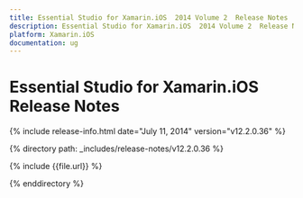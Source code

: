 ```yaml
---
title: Essential Studio for Xamarin.iOS  2014 Volume 2  Release Notes  
description: Essential Studio for Xamarin.iOS  2014 Volume 2  Release Notes  
platform: Xamarin.iOS
documentation: ug
---
```


# Essential Studio for Xamarin.iOS  Release Notes  

{% include release-info.html date="July 11, 2014"  version="v12.2.0.36" %} 


{% directory path: _includes/release-notes/v12.2.0.36 %}

{% include {{file.url}} %}

{% enddirectory %}